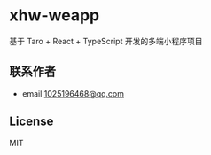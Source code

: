 # xhw-weapp

基于 Taro + React + TypeScript 开发的多端小程序项目

## 联系作者

- email [1025196468@qq.com](mailto:1025196468@qq.com)

## License

MIT
